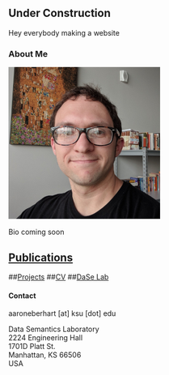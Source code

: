 ## Under Construction

Hey everybody making a website

### About Me

![Me](me.png)<!-- .element height="40%" width="40%" -->

Bio coming soon

## [Publications](papers.md)
##[Projects](projects.md)
##[CV](cv.md)
##[DaSe Lab](https://daselab.cs.ksu.edu/)

#### Contact

aaroneberhart \[at\] ksu \[dot\] edu

Data Semantics Laboratory<br/>
2224 Engineering Hall<br/>
1701D Platt St.<br/>
Manhattan, KS 66506<br/>
USA
